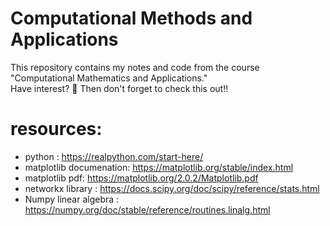 # Computational Methods and Applications
This repository contains my notes and code from the course "Computational Mathematics and Applications."  
Have interest? 🤔 Then don't forget to check this out!!

# resources:
- python : https://realpython.com/start-here/ <br/>
- matplotlib documenation: https://matplotlib.org/stable/index.html <br/>
- matplotlib pdf: https://matplotlib.org/2.0.2/Matplotlib.pdf <br/>
- networkx library : https://docs.scipy.org/doc/scipy/reference/stats.html <br/>
- Numpy linear algebra : https://numpy.org/doc/stable/reference/routines.linalg.html <br/>
